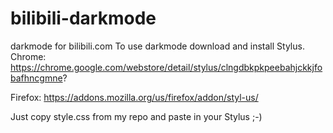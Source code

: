 # bilibili-darkmode
darkmode for bilibili.com
To use darkmode download and install Stylus.
Chrome: https://chrome.google.com/webstore/detail/stylus/clngdbkpkpeebahjckkjfobafhncgmne?

Firefox: https://addons.mozilla.org/us/firefox/addon/styl-us/


Just copy style.css from my repo and paste in your Stylus ;-)
